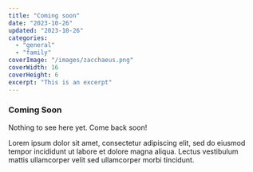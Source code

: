 ```yaml
---
title: "Coming soon"
date: "2023-10-26"
updated: "2023-10-26"
categories:
  - "general"
  - "family"
coverImage: "/images/zacchaeus.png"
coverWidth: 16
coverHeight: 6
excerpt: "This is an excerpt"
---
```

### Coming Soon

Nothing to see here yet. Come back soon!

Lorem ipsum dolor sit amet, consectetur adipiscing elit, sed do eiusmod tempor 
incididunt ut labore et dolore magna aliqua. Lectus vestibulum mattis 
ullamcorper velit sed ullamcorper morbi tincidunt.
